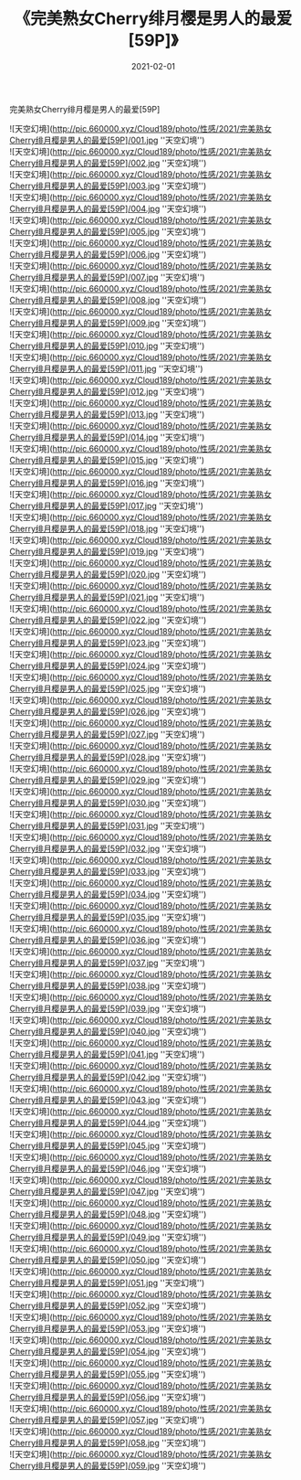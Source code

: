 ﻿---
layout: post
title:  《完美熟女Cherry绯月樱是男人的最爱[59P]》
date:   2021-02-01
img: http://pic.660000.xyz/Cloud189/photo/性感/2021/完美熟女Cherry绯月樱是男人的最爱[59P]/000.jpg
categories: [美女, 性感, 泳衣]
---

完美熟女Cherry绯月樱是男人的最爱[59P]



![天空幻境](http://pic.660000.xyz/Cloud189/photo/性感/2021/完美熟女Cherry绯月樱是男人的最爱[59P]/001.jpg ''天空幻境'') <br>
![天空幻境](http://pic.660000.xyz/Cloud189/photo/性感/2021/完美熟女Cherry绯月樱是男人的最爱[59P]/002.jpg ''天空幻境'') <br>
![天空幻境](http://pic.660000.xyz/Cloud189/photo/性感/2021/完美熟女Cherry绯月樱是男人的最爱[59P]/003.jpg ''天空幻境'') <br>
![天空幻境](http://pic.660000.xyz/Cloud189/photo/性感/2021/完美熟女Cherry绯月樱是男人的最爱[59P]/004.jpg ''天空幻境'') <br>
![天空幻境](http://pic.660000.xyz/Cloud189/photo/性感/2021/完美熟女Cherry绯月樱是男人的最爱[59P]/005.jpg ''天空幻境'') <br>
![天空幻境](http://pic.660000.xyz/Cloud189/photo/性感/2021/完美熟女Cherry绯月樱是男人的最爱[59P]/006.jpg ''天空幻境'') <br>
![天空幻境](http://pic.660000.xyz/Cloud189/photo/性感/2021/完美熟女Cherry绯月樱是男人的最爱[59P]/007.jpg ''天空幻境'') <br>
![天空幻境](http://pic.660000.xyz/Cloud189/photo/性感/2021/完美熟女Cherry绯月樱是男人的最爱[59P]/008.jpg ''天空幻境'') <br>
![天空幻境](http://pic.660000.xyz/Cloud189/photo/性感/2021/完美熟女Cherry绯月樱是男人的最爱[59P]/009.jpg ''天空幻境'') <br>
![天空幻境](http://pic.660000.xyz/Cloud189/photo/性感/2021/完美熟女Cherry绯月樱是男人的最爱[59P]/010.jpg ''天空幻境'') <br>
![天空幻境](http://pic.660000.xyz/Cloud189/photo/性感/2021/完美熟女Cherry绯月樱是男人的最爱[59P]/011.jpg ''天空幻境'') <br>
![天空幻境](http://pic.660000.xyz/Cloud189/photo/性感/2021/完美熟女Cherry绯月樱是男人的最爱[59P]/012.jpg ''天空幻境'') <br>
![天空幻境](http://pic.660000.xyz/Cloud189/photo/性感/2021/完美熟女Cherry绯月樱是男人的最爱[59P]/013.jpg ''天空幻境'') <br>
![天空幻境](http://pic.660000.xyz/Cloud189/photo/性感/2021/完美熟女Cherry绯月樱是男人的最爱[59P]/014.jpg ''天空幻境'') <br>
![天空幻境](http://pic.660000.xyz/Cloud189/photo/性感/2021/完美熟女Cherry绯月樱是男人的最爱[59P]/015.jpg ''天空幻境'') <br>
![天空幻境](http://pic.660000.xyz/Cloud189/photo/性感/2021/完美熟女Cherry绯月樱是男人的最爱[59P]/016.jpg ''天空幻境'') <br>
![天空幻境](http://pic.660000.xyz/Cloud189/photo/性感/2021/完美熟女Cherry绯月樱是男人的最爱[59P]/017.jpg ''天空幻境'') <br>
![天空幻境](http://pic.660000.xyz/Cloud189/photo/性感/2021/完美熟女Cherry绯月樱是男人的最爱[59P]/018.jpg ''天空幻境'') <br>
![天空幻境](http://pic.660000.xyz/Cloud189/photo/性感/2021/完美熟女Cherry绯月樱是男人的最爱[59P]/019.jpg ''天空幻境'') <br>
![天空幻境](http://pic.660000.xyz/Cloud189/photo/性感/2021/完美熟女Cherry绯月樱是男人的最爱[59P]/020.jpg ''天空幻境'') <br>
![天空幻境](http://pic.660000.xyz/Cloud189/photo/性感/2021/完美熟女Cherry绯月樱是男人的最爱[59P]/021.jpg ''天空幻境'') <br>
![天空幻境](http://pic.660000.xyz/Cloud189/photo/性感/2021/完美熟女Cherry绯月樱是男人的最爱[59P]/022.jpg ''天空幻境'') <br>
![天空幻境](http://pic.660000.xyz/Cloud189/photo/性感/2021/完美熟女Cherry绯月樱是男人的最爱[59P]/023.jpg ''天空幻境'') <br>
![天空幻境](http://pic.660000.xyz/Cloud189/photo/性感/2021/完美熟女Cherry绯月樱是男人的最爱[59P]/024.jpg ''天空幻境'') <br>
![天空幻境](http://pic.660000.xyz/Cloud189/photo/性感/2021/完美熟女Cherry绯月樱是男人的最爱[59P]/025.jpg ''天空幻境'') <br>
![天空幻境](http://pic.660000.xyz/Cloud189/photo/性感/2021/完美熟女Cherry绯月樱是男人的最爱[59P]/026.jpg ''天空幻境'') <br>
![天空幻境](http://pic.660000.xyz/Cloud189/photo/性感/2021/完美熟女Cherry绯月樱是男人的最爱[59P]/027.jpg ''天空幻境'') <br>
![天空幻境](http://pic.660000.xyz/Cloud189/photo/性感/2021/完美熟女Cherry绯月樱是男人的最爱[59P]/028.jpg ''天空幻境'') <br>
![天空幻境](http://pic.660000.xyz/Cloud189/photo/性感/2021/完美熟女Cherry绯月樱是男人的最爱[59P]/029.jpg ''天空幻境'') <br>
![天空幻境](http://pic.660000.xyz/Cloud189/photo/性感/2021/完美熟女Cherry绯月樱是男人的最爱[59P]/030.jpg ''天空幻境'') <br>
![天空幻境](http://pic.660000.xyz/Cloud189/photo/性感/2021/完美熟女Cherry绯月樱是男人的最爱[59P]/031.jpg ''天空幻境'') <br>
![天空幻境](http://pic.660000.xyz/Cloud189/photo/性感/2021/完美熟女Cherry绯月樱是男人的最爱[59P]/032.jpg ''天空幻境'') <br>
![天空幻境](http://pic.660000.xyz/Cloud189/photo/性感/2021/完美熟女Cherry绯月樱是男人的最爱[59P]/033.jpg ''天空幻境'') <br>
![天空幻境](http://pic.660000.xyz/Cloud189/photo/性感/2021/完美熟女Cherry绯月樱是男人的最爱[59P]/034.jpg ''天空幻境'') <br>
![天空幻境](http://pic.660000.xyz/Cloud189/photo/性感/2021/完美熟女Cherry绯月樱是男人的最爱[59P]/035.jpg ''天空幻境'') <br>
![天空幻境](http://pic.660000.xyz/Cloud189/photo/性感/2021/完美熟女Cherry绯月樱是男人的最爱[59P]/036.jpg ''天空幻境'') <br>
![天空幻境](http://pic.660000.xyz/Cloud189/photo/性感/2021/完美熟女Cherry绯月樱是男人的最爱[59P]/037.jpg ''天空幻境'') <br>
![天空幻境](http://pic.660000.xyz/Cloud189/photo/性感/2021/完美熟女Cherry绯月樱是男人的最爱[59P]/038.jpg ''天空幻境'') <br>
![天空幻境](http://pic.660000.xyz/Cloud189/photo/性感/2021/完美熟女Cherry绯月樱是男人的最爱[59P]/039.jpg ''天空幻境'') <br>
![天空幻境](http://pic.660000.xyz/Cloud189/photo/性感/2021/完美熟女Cherry绯月樱是男人的最爱[59P]/040.jpg ''天空幻境'') <br>
![天空幻境](http://pic.660000.xyz/Cloud189/photo/性感/2021/完美熟女Cherry绯月樱是男人的最爱[59P]/041.jpg ''天空幻境'') <br>
![天空幻境](http://pic.660000.xyz/Cloud189/photo/性感/2021/完美熟女Cherry绯月樱是男人的最爱[59P]/042.jpg ''天空幻境'') <br>
![天空幻境](http://pic.660000.xyz/Cloud189/photo/性感/2021/完美熟女Cherry绯月樱是男人的最爱[59P]/043.jpg ''天空幻境'') <br>
![天空幻境](http://pic.660000.xyz/Cloud189/photo/性感/2021/完美熟女Cherry绯月樱是男人的最爱[59P]/044.jpg ''天空幻境'') <br>
![天空幻境](http://pic.660000.xyz/Cloud189/photo/性感/2021/完美熟女Cherry绯月樱是男人的最爱[59P]/045.jpg ''天空幻境'') <br>
![天空幻境](http://pic.660000.xyz/Cloud189/photo/性感/2021/完美熟女Cherry绯月樱是男人的最爱[59P]/046.jpg ''天空幻境'') <br>
![天空幻境](http://pic.660000.xyz/Cloud189/photo/性感/2021/完美熟女Cherry绯月樱是男人的最爱[59P]/047.jpg ''天空幻境'') <br>
![天空幻境](http://pic.660000.xyz/Cloud189/photo/性感/2021/完美熟女Cherry绯月樱是男人的最爱[59P]/048.jpg ''天空幻境'') <br>
![天空幻境](http://pic.660000.xyz/Cloud189/photo/性感/2021/完美熟女Cherry绯月樱是男人的最爱[59P]/049.jpg ''天空幻境'') <br>
![天空幻境](http://pic.660000.xyz/Cloud189/photo/性感/2021/完美熟女Cherry绯月樱是男人的最爱[59P]/050.jpg ''天空幻境'') <br>
![天空幻境](http://pic.660000.xyz/Cloud189/photo/性感/2021/完美熟女Cherry绯月樱是男人的最爱[59P]/051.jpg ''天空幻境'') <br>
![天空幻境](http://pic.660000.xyz/Cloud189/photo/性感/2021/完美熟女Cherry绯月樱是男人的最爱[59P]/052.jpg ''天空幻境'') <br>
![天空幻境](http://pic.660000.xyz/Cloud189/photo/性感/2021/完美熟女Cherry绯月樱是男人的最爱[59P]/053.jpg ''天空幻境'') <br>
![天空幻境](http://pic.660000.xyz/Cloud189/photo/性感/2021/完美熟女Cherry绯月樱是男人的最爱[59P]/054.jpg ''天空幻境'') <br>
![天空幻境](http://pic.660000.xyz/Cloud189/photo/性感/2021/完美熟女Cherry绯月樱是男人的最爱[59P]/055.jpg ''天空幻境'') <br>
![天空幻境](http://pic.660000.xyz/Cloud189/photo/性感/2021/完美熟女Cherry绯月樱是男人的最爱[59P]/056.jpg ''天空幻境'') <br>
![天空幻境](http://pic.660000.xyz/Cloud189/photo/性感/2021/完美熟女Cherry绯月樱是男人的最爱[59P]/057.jpg ''天空幻境'') <br>
![天空幻境](http://pic.660000.xyz/Cloud189/photo/性感/2021/完美熟女Cherry绯月樱是男人的最爱[59P]/058.jpg ''天空幻境'') <br>
![天空幻境](http://pic.660000.xyz/Cloud189/photo/性感/2021/完美熟女Cherry绯月樱是男人的最爱[59P]/059.jpg ''天空幻境'') <br>